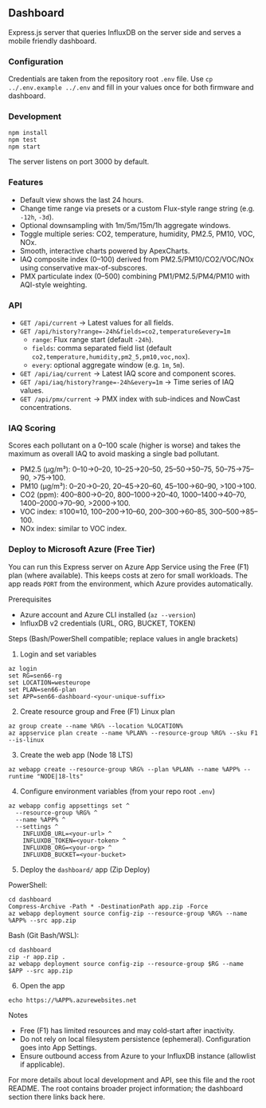 ## Dashboard

Express.js server that queries InfluxDB on the server side and serves a mobile friendly dashboard.

### Configuration

Credentials are taken from the repository root `.env` file. Use `cp ../.env.example ../.env` and fill in your values once for both firmware and dashboard.

### Development

```
npm install
npm test
npm start
```

The server listens on port 3000 by default.

### Features

- Default view shows the last 24 hours.
- Change time range via presets or a custom Flux-style range string (e.g. `-12h`, `-3d`).
- Optional downsampling with 1m/5m/15m/1h aggregate windows.
- Toggle multiple series: CO2, temperature, humidity, PM2.5, PM10, VOC, NOx.
- Smooth, interactive charts powered by ApexCharts.
- IAQ composite index (0–100) derived from PM2.5/PM10/CO2/VOC/NOx using conservative max-of-subscores.
- PMX particulate index (0–500) combining PM1/PM2.5/PM4/PM10 with AQI-style weighting.

### API

- `GET /api/current` → Latest values for all fields.
- `GET /api/history?range=-24h&fields=co2,temperature&every=1m`
  - `range`: Flux range start (default `-24h`).
  - `fields`: comma separated field list (default `co2,temperature,humidity,pm2_5,pm10,voc,nox`).
  - `every`: optional aggregate window (e.g. `1m`, `5m`).
- `GET /api/iaq/current` → Latest IAQ score and component scores.
- `GET /api/iaq/history?range=-24h&every=1m` → Time series of IAQ values.
- `GET /api/pmx/current` → PMX index with sub-indices and NowCast concentrations.

### IAQ Scoring

Scores each pollutant on a 0–100 scale (higher is worse) and takes the maximum as overall IAQ to avoid masking a single bad pollutant.

- PM2.5 (µg/m³): 0–10→0–20, 10–25→20–50, 25–50→50–75, 50–75→75–90, >75→100.
- PM10 (µg/m³): 0–20→0–20, 20–45→20–60, 45–100→60–90, >100→100.
- CO2 (ppm): 400–800→0–20, 800–1000→20–40, 1000–1400→40–70, 1400–2000→70–90, >2000→100.
- VOC index: ≤100≈10, 100–200→10–60, 200–300→60–85, 300–500→85–100.
- NOx index: similar to VOC index.

### Deploy to Microsoft Azure (Free Tier)

You can run this Express server on Azure App Service using the Free (F1) plan (where available). This keeps costs at zero for small workloads. The app reads `PORT` from the environment, which Azure provides automatically.

Prerequisites

- Azure account and Azure CLI installed (`az --version`)
- InfluxDB v2 credentials (URL, ORG, BUCKET, TOKEN)

Steps (Bash/PowerShell compatible; replace values in angle brackets)

1) Login and set variables

```
az login
set RG=sen66-rg
set LOCATION=westeurope
set PLAN=sen66-plan
set APP=sen66-dashboard-<your-unique-suffix>
```

2) Create resource group and Free (F1) Linux plan

```
az group create --name %RG% --location %LOCATION%
az appservice plan create --name %PLAN% --resource-group %RG% --sku F1 --is-linux
```

3) Create the web app (Node 18 LTS)

```
az webapp create --resource-group %RG% --plan %PLAN% --name %APP% --runtime "NODE|18-lts"
```

4) Configure environment variables (from your repo root `.env`)

```
az webapp config appsettings set ^
  --resource-group %RG% ^
  --name %APP% ^
  --settings ^
    INFLUXDB_URL=<your-url> ^
    INFLUXDB_TOKEN=<your-token> ^
    INFLUXDB_ORG=<your-org> ^
    INFLUXDB_BUCKET=<your-bucket>
```

5) Deploy the `dashboard/` app (Zip Deploy)

PowerShell:

```
cd dashboard
Compress-Archive -Path * -DestinationPath app.zip -Force
az webapp deployment source config-zip --resource-group %RG% --name %APP% --src app.zip
```

Bash (Git Bash/WSL):

```
cd dashboard
zip -r app.zip .
az webapp deployment source config-zip --resource-group $RG --name $APP --src app.zip
```

6) Open the app

```
echo https://%APP%.azurewebsites.net
```

Notes

- Free (F1) has limited resources and may cold‑start after inactivity.
- Do not rely on local filesystem persistence (ephemeral). Configuration goes into App Settings.
- Ensure outbound access from Azure to your InfluxDB instance (allowlist if applicable).

For more details about local development and API, see this file and the root README. The root contains broader project information; the dashboard section there links back here.
